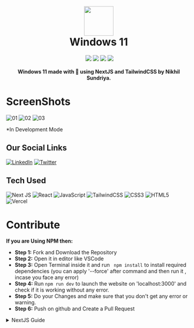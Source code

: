 <div align="center">
 <h1> <img src="https://win.itsvg.in/logo.png" width="80px"><br/>Windows 11</h1>
 <a href="#" target="_blank"><img alt="" src="https://img.shields.io/badge/Buy%20Me%20a%20Coffee-ffdd00?style=flat&logo=buy-me-a-coffee&logoColor=black" style="vertical-align:center" /></a>
 <img src="https://img.shields.io/npm/v/npm?style=normal"/>
 <img src="https://img.shields.io/website?style=normal&url=https%3A%2F%2Fwin.itsvg.in/"/> 
 <img src="https://img.shields.io/badge/License-Apache%202-brightgreen?style=normal"/>
 <img src="https://img.shields.io/github/languages/code-size/VishwaGauravIn/windows11?logo=github&style=normal"/>
</div>
<br/>

<div align="center">
  <b>Windows 11 made with 💛 using NextJS and TailwindCSS by Nikhil Sundriya.</b>
</div>

# ScreenShots
![01](https://user-images.githubusercontent.com/81325730/169251228-c9fe8e47-ebc4-4b24-8f9f-be6985294ae9.png)
![02](https://user-images.githubusercontent.com/81325730/169251284-73d8baa8-688e-49d1-926f-86f9bfc3375e.png)
![03](https://user-images.githubusercontent.com/81325730/169251298-7716024d-8c52-468c-a692-698e53e245a0.png)

*In Development Mode

## Our Social Links
[![LinkedIn](https://img.shields.io/badge/linkedin-%230077B5.svg?style=normal&logo=linkedin&logoColor=white)](https://linkedin.com/in/nikhilsundriya)
[![Twitter](https://img.shields.io/badge/Twitter-%231DA1F2.svg?style=normal&logo=Twitter&logoColor=white)](https://twitter.com/nikhil_sundriya)


## Tech Used
![Next JS](https://img.shields.io/badge/Next-black?style=for-the-badge&logo=next.js&logoColor=white)
![React](https://img.shields.io/badge/react-%2320232a.svg?style=for-the-badge&logo=react&logoColor=%2361DAFB)
![JavaScript](https://img.shields.io/badge/javascript-%23323330.svg?style=for-the-badge&logo=javascript&logoColor=%23F7DF1E)
![TailwindCSS](https://img.shields.io/badge/tailwindcss-%2338B2AC.svg?style=for-the-badge&logo=tailwind-css&logoColor=white)
![CSS3](https://img.shields.io/badge/css3-%231572B6.svg?style=for-the-badge&logo=css3&logoColor=white)
![HTML5](https://img.shields.io/badge/html5-%23E34F26.svg?style=for-the-badge&logo=html5&logoColor=white)
![Vercel](https://img.shields.io/badge/vercel-%23000000.svg?style=for-the-badge&logo=vercel&logoColor=white)

# Contribute 
**If you are Using NPM then:**
- **Step 1:** Fork and Download the Repository
- **Step 2:** Open it in editor like VSCode
- **Step 3:** Open Terminal inside it and run ``` npm install``` to install required dependencies (you can apply '--force' after command and then run it , incase you face any error)
- **Step 4:** Run ```npm run dev``` to launch the website on 'localhost:3000' and check if it is working without any error.
- **Step 5:** Do your Changes and make sure that you don't get any error or warning.
- **Step 6:** Push on github and Create a Pull Request 


<details>
<summary>
  NextJS Guide
</summary>
  
This is a [Next.js](https://nextjs.org/) project bootstrapped with [`create-next-app`](https://github.com/vercel/next.js/tree/canary/packages/create-next-app).

## Getting Started

First, run the development server:

```bash
npm run dev
# or
yarn dev
```

Open [http://localhost:3000](http://localhost:3000) with your browser to see the result.

You can start editing the page by modifying `pages/index.js`. The page auto-updates as you edit the file.

[API routes](https://nextjs.org/docs/api-routes/introduction) can be accessed on [http://localhost:3000/api/hello](http://localhost:3000/api/hello). This endpoint can be edited in `pages/api/hello.js`.

The `pages/api` directory is mapped to `/api/*`. Files in this directory are treated as [API routes](https://nextjs.org/docs/api-routes/introduction) instead of React pages.

## Learn More

To learn more about Next.js, take a look at the following resources:

- [Next.js Documentation](https://nextjs.org/docs) - learn about Next.js features and API.
- [Learn Next.js](https://nextjs.org/learn) - an interactive Next.js tutorial.

You can check out [the Next.js GitHub repository](https://github.com/vercel/next.js/) - your feedback and contributions are welcome!

## Deploy on Vercel

The easiest way to deploy your Next.js app is to use the [Vercel Platform](https://vercel.com/new?utm_medium=default-template&filter=next.js&utm_source=create-next-app&utm_campaign=create-next-app-readme) from the creators of Next.js.

Check out our [Next.js deployment documentation](https://nextjs.org/docs/deployment) for more details.
</details>
